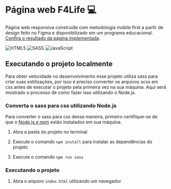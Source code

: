 # Página web F4Life 💻

Página web responsiva construída com metodologia mobile first a partir de design feito no Figma e disponibilizado
em um programa educacional. [Confira o resultado da página implementada](https://br-adriel.github.io/desenvolve-projeto-figma/).

![HTML5](https://img.shields.io/badge/html5-%23E34F26.svg?style=for-the-badge&logo=html5&logoColor=white)
![SASS](https://img.shields.io/badge/SASS-hotpink.svg?style=for-the-badge&logo=SASS&logoColor=white)
![JavaScript](https://img.shields.io/badge/javascript-%23323330.svg?style=for-the-badge&logo=javascript&logoColor=%23F7DF1E)

## Executando o projeto localmente

Para obter velocidade no desenvolvimento esse projeto utiliza sass para criar suas estilizações, por
isso é preciso converter os arquivos scss em css antes de executar o projeto pela primeira vez na sua
máquina. Aqui será mostrado o processo de como fazer isso utilizando o Node.js.

### Converta o sass para css utilizando Node.js

Para converter o sass para css dessa maneira, primeiro certifique-se de que o [Node.js e npm](https://nodejs.org/en/)
estão instalados em sua máquina.

1. Abra a pasta do projeto no terminal

2. Execute o comando `npm install` para instalar as dependências do projeto

3. Execute o comando `npm run sass`

### Executando o projeto

1. Abra o arquivo `index.html` utilizando um navegador
